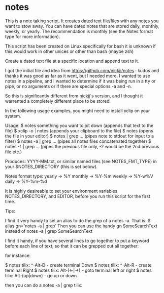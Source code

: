 # notes

This is a note taking script. It creates dated text file/files with any notes you want to stow away.
You can have dated notes that are stored daily, monthly, weekly, or yearly. The recommendation is monthly
(see the Notes format type for more information).

This script has been created on Linux specifically for bash
it is unknown if this would work in other unices or other than bash (maybe zsh)

Create a dated text file at a specific location and append text to it.

I got the initial file and idea from https://github.com/nickjj/notes : kudos and thanks
it was good as far as it went, but I needed more. I wanted to use notes in a pipeline,
and I wanted to determine if it was being run in a tty or pipe, or no arguments or if there are 
special options -a and -n.

So this is significantly different from nickjj's version, and I thought it warrented a
completely different place to be stored.

In the following usage examples, you might need to install xclip on your system.

Usage:
  $ notes something you want to jot down (appends that text to the file)
  $ xclip -o | notes                     (appends your clipboard to the file)
  $ notes                                (opens the file in your editor)
  $ notes | grep ...                     (pipes note to stdout for input to a filter)
  $ notes -a | grep ...                  (pipes all notes files concatenated together)
  $ notes -1 | grep ...                  (pipes the previous file only, -2 would be the 2nd previous file etc.)

Produces:
  YYYY-MM.txt, or similar named files (see NOTES_FMT_TYPE) in your $NOTES_DIRECTORY (this is set below).

Notes format type:
  yearly  -> %Y
  monthly -> %Y-%m
  weekly -> %Y-w%V
  daily   -> %Y-%m-%d

It is highly desireable to set your environment variables NOTES_DIRECTORY, and EDITOR, before you run this script
for the first time.

Tips:

I find it very handy to set an alias to do the grep of a notes -a. That is: $ alias gn='notes -a | grep'
Then you can use the handy gn SomeSearchText instead of notes -a | grep SomeSearchText

I find it handy, if you have several lines to go together to put a keyword before each line of text, so
that it can be grepped out all together:

for instance:

$ notes tilix: ^-Alt-D - create terminal Down
$ notes tilix: ^-Alt-R - create terminal Right
$ notes tilix: Alt-(<-|->) - goto terminal left or right
$ notes tilix: Alt-(up|down) - go up or down

then you can do a notes -a | grep tilix:
